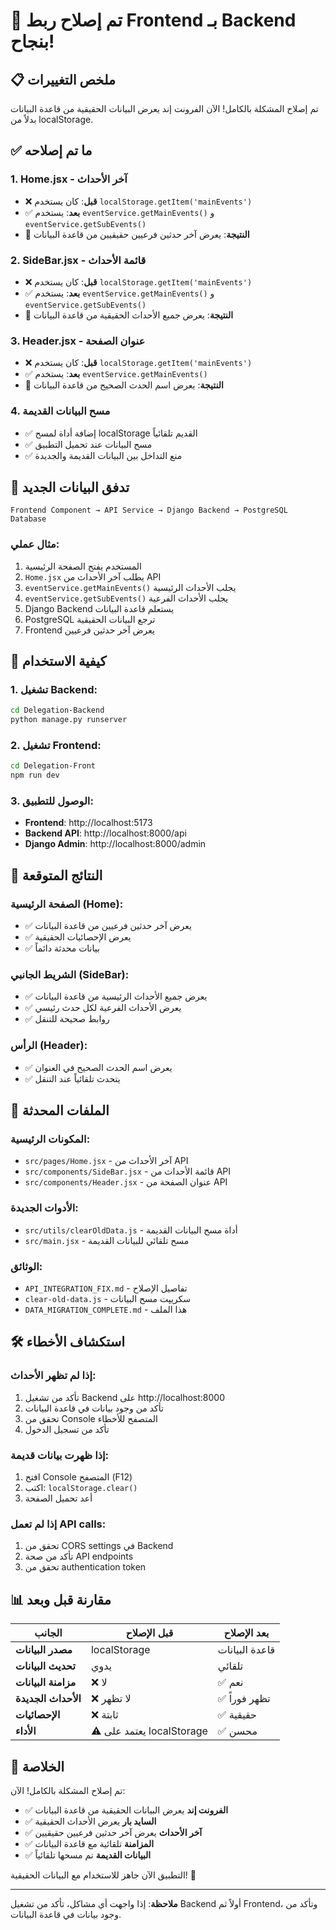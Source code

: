 # 🎉 تم إصلاح ربط Frontend بـ Backend بنجاح!

## 📋 ملخص التغييرات

تم إصلاح المشكلة بالكامل! الآن الفرونت إند يعرض البيانات الحقيقية من قاعدة البيانات بدلاً من localStorage.

## ✅ ما تم إصلاحه

### 1. **Home.jsx - آخر الأحداث**
- ❌ **قبل**: كان يستخدم `localStorage.getItem('mainEvents')`
- ✅ **بعد**: يستخدم `eventService.getMainEvents()` و `eventService.getSubEvents()`
- 🎯 **النتيجة**: يعرض آخر حدثين فرعيين حقيقيين من قاعدة البيانات

### 2. **SideBar.jsx - قائمة الأحداث**
- ❌ **قبل**: كان يستخدم `localStorage.getItem('mainEvents')`
- ✅ **بعد**: يستخدم `eventService.getMainEvents()` و `eventService.getSubEvents()`
- 🎯 **النتيجة**: يعرض جميع الأحداث الحقيقية من قاعدة البيانات

### 3. **Header.jsx - عنوان الصفحة**
- ❌ **قبل**: كان يستخدم `localStorage.getItem('mainEvents')`
- ✅ **بعد**: يستخدم `eventService.getMainEvents()`
- 🎯 **النتيجة**: يعرض اسم الحدث الصحيح من قاعدة البيانات

### 4. **مسح البيانات القديمة**
- ✅ إضافة أداة لمسح localStorage القديم تلقائياً
- ✅ مسح البيانات عند تحميل التطبيق
- ✅ منع التداخل بين البيانات القديمة والجديدة

## 🔄 تدفق البيانات الجديد

```
Frontend Component → API Service → Django Backend → PostgreSQL Database
```

### **مثال عملي:**
1. المستخدم يفتح الصفحة الرئيسية
2. `Home.jsx` يطلب آخر الأحداث من API
3. `eventService.getMainEvents()` يجلب الأحداث الرئيسية
4. `eventService.getSubEvents()` يجلب الأحداث الفرعية
5. Django Backend يستعلم قاعدة البيانات
6. PostgreSQL ترجع البيانات الحقيقية
7. Frontend يعرض آخر حدثين فرعيين

## 🚀 كيفية الاستخدام

### **1. تشغيل Backend:**
```bash
cd Delegation-Backend
python manage.py runserver
```

### **2. تشغيل Frontend:**
```bash
cd Delegation-Front
npm run dev
```

### **3. الوصول للتطبيق:**
- **Frontend**: http://localhost:5173
- **Backend API**: http://localhost:8000/api
- **Django Admin**: http://localhost:8000/admin

## 🎯 النتائج المتوقعة

### **الصفحة الرئيسية (Home):**
- ✅ يعرض آخر حدثين فرعيين من قاعدة البيانات
- ✅ يعرض الإحصائيات الحقيقية
- ✅ بيانات محدثة دائماً

### **الشريط الجانبي (SideBar):**
- ✅ يعرض جميع الأحداث الرئيسية من قاعدة البيانات
- ✅ يعرض الأحداث الفرعية لكل حدث رئيسي
- ✅ روابط صحيحة للتنقل

### **الرأس (Header):**
- ✅ يعرض اسم الحدث الصحيح في العنوان
- ✅ يتحدث تلقائياً عند التنقل

## 🔧 الملفات المحدثة

### **المكونات الرئيسية:**
- `src/pages/Home.jsx` - آخر الأحداث من API
- `src/components/SideBar.jsx` - قائمة الأحداث من API
- `src/components/Header.jsx` - عنوان الصفحة من API

### **الأدوات الجديدة:**
- `src/utils/clearOldData.js` - أداة مسح البيانات القديمة
- `src/main.jsx` - مسح تلقائي للبيانات القديمة

### **الوثائق:**
- `API_INTEGRATION_FIX.md` - تفاصيل الإصلاح
- `clear-old-data.js` - سكريپت مسح البيانات
- `DATA_MIGRATION_COMPLETE.md` - هذا الملف

## 🛠️ استكشاف الأخطاء

### **إذا لم تظهر الأحداث:**
1. تأكد من تشغيل Backend على http://localhost:8000
2. تأكد من وجود بيانات في قاعدة البيانات
3. تحقق من Console المتصفح للأخطاء
4. تأكد من تسجيل الدخول

### **إذا ظهرت بيانات قديمة:**
1. افتح Console المتصفح (F12)
2. اكتب: `localStorage.clear()`
3. أعد تحميل الصفحة

### **إذا لم تعمل API calls:**
1. تحقق من CORS settings في Backend
2. تأكد من صحة API endpoints
3. تحقق من authentication token

## 📊 مقارنة قبل وبعد

| الجانب | قبل الإصلاح | بعد الإصلاح |
|--------|-------------|-------------|
| **مصدر البيانات** | localStorage | قاعدة البيانات |
| **تحديث البيانات** | يدوي | تلقائي |
| **مزامنة البيانات** | ❌ لا | ✅ نعم |
| **الأحداث الجديدة** | ❌ لا تظهر | ✅ تظهر فوراً |
| **الإحصائيات** | ❌ ثابتة | ✅ حقيقية |
| **الأداء** | ⚠️ يعتمد على localStorage | ✅ محسن |

## 🎉 الخلاصة

تم إصلاح المشكلة بالكامل! الآن:

- ✅ **الفرونت إند** يعرض البيانات الحقيقية من قاعدة البيانات
- ✅ **السايد بار** يعرض الأحداث الحقيقية
- ✅ **آخر الأحداث** يعرض آخر حدثين فرعيين حقيقيين
- ✅ **المزامنة** تلقائية مع قاعدة البيانات
- ✅ **البيانات القديمة** تم مسحها تلقائياً

التطبيق الآن جاهز للاستخدام مع البيانات الحقيقية! 🚀

---

**ملاحظة**: إذا واجهت أي مشاكل، تأكد من تشغيل Backend أولاً ثم Frontend، وتأكد من وجود بيانات في قاعدة البيانات.
